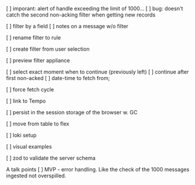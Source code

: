 [ ] imporant: alert of handle exceeding the limit of 1000...
[ ] bug: doesn't catch the second non-acking filter when getting new records

[ ] filter by a field
[ ] notes on a message w/o filter

[ ] rename filter to rule

[ ] create filter from user selection 

[ ] preview filter appliance


[ ] select exact moment when to continue (previously left)
[ ] continue after first non-acked
[ ] date-time to fetch from;

[ ] force fetch cycle

[ ] link to Tempo

[ ] persist in the session storage of the browser w. GC

[ ] move from table to flex

[ ] loki setup

[ ] visual examples

[ ] zod to validate the server schema


A talk points
[ ] MVP - error handling. Like the check of the 1000 messages ingested not overspilled.